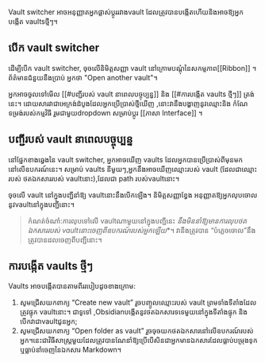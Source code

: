 Vault switcher អាចអនុញ្ញាតអ្នកផ្លាស់ប្តូររវាង​vault​ ដែលត្រូវបានបង្កើតហើយ​ និងអាចឱ្យអ្នកបង្កើត vaults​ថ្មីៗ។

## បើក​ vault switcher 

ដើម្បីបើក vault switcher, ចុចលើនិមិត្តសញ្ញា vault​​​ នៅក្រោមបណ្តុំនៃសកម្មភាព​​​ [[Ribbon]] ។​   
ព័ត៌មានជំនួយនឺងប្រាប់ អ្នកថា ​"Open another vault"។

អ្នកអាចចូលទៅមើល [[#បញ្ជីរបស់ vault​ នាពេលបច្ចុប្បន្ន]] និង​ [[#ការបង្កើត vaults ថ្មីៗ]] ត្រង់នេះ។​ ដោយសារវាជាអេក្រង់ដំបូងដែលអ្នកប្រើប្រាស់ថ្មីឃើញ ,នោះវានឺងបង្ហាញនូវឈ្មោះ​និង កំណែទម្រង់របស់កម្មវិធី រួមជាមួយ​dropdown​ សម្រាប់ប្តូរ​ [[ភាសា Interface]] ។​

## បញ្ជីរបស់ vault​ នាពេលបច្ចុប្បន្ន

នៅផ្នែកខាងឆ្វេងនៃ vault switcher, អ្នកអាចឃើញ vaults ដែលអ្នកបានប្រើប្រាស់ពីមុនមកនៅលើឧបករណ៍នេះ។ សម្រាប់ vaults នីមួយៗ,អ្នកនឹងអាចឃើញឈ្មោះរបស់ vault (ដែលជាឈ្មោះរបស់​ ​​ថតឯកសាររបស់ vaultនោះ),ដែលជា path របស់vaultនោះ។

ចុចលើ vault នៅក្នុងបញ្ជីនាំឱ្យ vaultនោះនឹងបើកឡើង។​ និមិត្តសញ្ញាខ្វែង អនុញ្ញាតឱ្យអ្នកលុបចោលនូវvaultនៅក្នុងបញ្ជីនោះ។

> កំណត់ចំណាំ:​ការលុបទៅលើ vaultណាមួយនៅក្នុងបញ្ជី​នេះ *នឹងមិននាំឱ្យមានការលុបថតឯកសាររបស់ vaultនោះចេញពីឧបករណ៍របស់អ្នកឡើយ**។​​​ វានឺងត្រូវបាន​ “បំភ្លេចចោល”​ នឹងត្រូវបានដលចេញពី​បញ្ជីនោះ។

## ការបង្កើត vaults ថ្មីៗ

Vaults អាចបង្កើតបានតាមពីររបៀបដូចខាងក្រោម: 

1. សូមជ្រើសយកពាក្យ “Create new vault” រួចបញ្ចូលឈ្មោះរបស់ vault ព្រមទាំងទីតាំង​ ដែលត្រូវ​ផ្ទុក​ vaultនោះ។​ ជាទូទៅ ,Obsidianបង្កើតនូវថតឯកសារទទេមួយនៅក្នុងទីតាំងផ្ទុក​ និង បើកវាជាvaultជូនអ្នក;
2. សូមជ្រើសយកពាក្យ “Open folder as vault” រួចចុចយកថតឯកសារនៅលើឧបករណ៍របស់អ្នក។​ នេះជាវិធីសាស្រ្តមួយដែលត្រូវបានណែនាំ​ឱ្យប្រើបើសិនជាអ្នកមានឯកសារដែលធ្លាប់​បម្រុងទុក ឬ​​ ធ្លាប់នាំចេញ​​​នៃឯកសារ Markdown។

